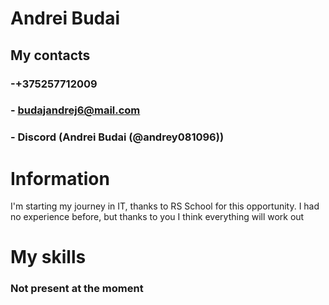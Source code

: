 # Andrei Budai
## My contacts
###  -+375257712009
### - budajandrej6@mail.com
### - Discord (Andrei Budai (@andrey081096))
# Information
I'm starting my journey in IT, thanks to RS School for this opportunity. I had no experience before, but thanks to you I think everything will work out
# My skills
### Not present at the moment
